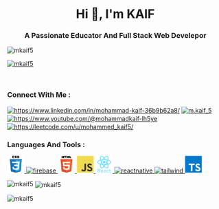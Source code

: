 <h1 align="center">Hi 👋, I'm KAIF</h1>
<h3 align="center">A Passionate Educator And Full Stack Web Develepor</h3>

<p align="left"> <img src="https://komarev.com/ghpvc/?username=mkaif5&label=Profile%20views&color=0e75b6&style=flat" alt="mkaif5" /> </p>

<p align="left"> <a href="https://github.com/ryo-ma/github-profile-trophy"><img src="https://github-profile-trophy.vercel.app/?username=mkaif5" alt="mkaif5" /></a> </p>

<p align="left"> <a href="https://twitter.com/" target="blank"><img src="https://img.shields.io/twitter/follow/?logo=twitter&style=for-the-badge" alt="" /></a> </p>

<h3 align="left">Connect With Me :</h3>
<p align="left">
<a href="https://www.linkedin.com/in/mohammad-kaif-36b9b62a8/" target="blank"><img align="center" src="https://raw.githubusercontent.com/rahuldkjain/github-profile-readme-generator/master/src/images/icons/Social/linked-in-alt.svg" alt="https://www.linkedin.com/in/mohammad-kaif-36b9b62a8/" height="30" width="40" /></a>
<a href="https://instagram.com/m.kaif_5" target="blank"><img align="center" src="https://raw.githubusercontent.com/rahuldkjain/github-profile-readme-generator/master/src/images/icons/Social/instagram.svg" alt="m.kaif_5" height="30" width="40" /></a>
<a href="https://www.youtube.com/@mohammadkaif-lh5ye" target="blank"><img align="center" src="https://raw.githubusercontent.com/rahuldkjain/github-profile-readme-generator/master/src/images/icons/Social/youtube.svg" alt="https://www.youtube.com/@mohammadkaif-lh5ye" height="30" width="40" /></a>
<a href="https://leetcode.com/u/mohammed_kaif5/" target="blank"><img align="center" src="https://raw.githubusercontent.com/rahuldkjain/github-profile-readme-generator/master/src/images/icons/Social/leet-code.svg" alt="https://leetcode.com/u/mohammed_kaif5/" height="30" width="40" /></a>
</p>

<h3 align="left">Languages And Tools :</h3>
<p align="left"> <a href="https://www.w3schools.com/css/" target="_blank" rel="noreferrer"> <img src="https://raw.githubusercontent.com/devicons/devicon/master/icons/css3/css3-original-wordmark.svg" alt="css3" width="40" height="40"/> </a> <a href="https://firebase.google.com/" target="_blank" rel="noreferrer"> <img src="https://www.vectorlogo.zone/logos/firebase/firebase-icon.svg" alt="firebase" width="40" height="40"/> </a> <a href="https://www.w3.org/html/" target="_blank" rel="noreferrer"> <img src="https://raw.githubusercontent.com/devicons/devicon/master/icons/html5/html5-original-wordmark.svg" alt="html5" width="40" height="40"/> </a> <a href="https://developer.mozilla.org/en-US/docs/Web/JavaScript" target="_blank" rel="noreferrer"> <img src="https://raw.githubusercontent.com/devicons/devicon/master/icons/javascript/javascript-original.svg" alt="javascript" width="40" height="40"/> </a> <a href="https://reactjs.org/" target="_blank" rel="noreferrer"> <img src="https://raw.githubusercontent.com/devicons/devicon/master/icons/react/react-original-wordmark.svg" alt="react" width="40" height="40"/> </a> <a href="https://reactnative.dev/" target="_blank" rel="noreferrer"> <img src="https://reactnative.dev/img/header_logo.svg" alt="reactnative" width="40" height="40"/> </a> <a href="https://tailwindcss.com/" target="_blank" rel="noreferrer"> <img src="https://www.vectorlogo.zone/logos/tailwindcss/tailwindcss-icon.svg" alt="tailwind" width="40" height="40"/> </a> <a href="https://www.typescriptlang.org/" target="_blank" rel="noreferrer"> <img src="https://raw.githubusercontent.com/devicons/devicon/master/icons/typescript/typescript-original.svg" alt="typescript" width="40" height="40"/> </a> </p>

<p><img align="left" src="https://github-readme-stats.vercel.app/api/top-langs?username=mkaif5&show_icons=true&locale=en&layout=compact" alt="mkaif5" /></p>

<p>&nbsp;<img align="center" src="https://github-readme-stats.vercel.app/api?username=mkaif5&show_icons=true&locale=en" alt="mkaif5" /></p>

<p><img align="center" src="https://github-readme-streak-stats.herokuapp.com/?user=mkaif5&" alt="mkaif5" /></p>
